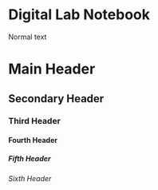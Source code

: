 # Digital Lab Notebook

Normal text

# Main Header

## Secondary Header

### Third Header

#### Fourth Header

##### Fifth Header

###### Sixth Header

